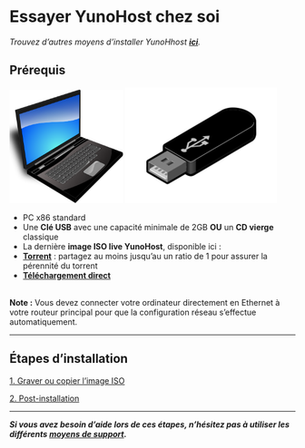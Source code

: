 # Essayer YunoHost chez soi

*Trouvez d’autres moyens d’installer YunoHhost **[ici](/install_fr)**.*

## Prérequis

<img src="/images/laptop.png" width=200>
<img src="/images/usb_key.png">

* PC x86 standard
* Une **Clé USB** avec une capacité minimale de 2GB **OU** un **CD vierge** classique
* La dernière **image ISO live YunoHost**, disponible ici : 
 * **[Torrent](http://build.yunohost.org/yunohost-live.iso.torrent)** : partagez au moins jusqu’au un ratio de 1 pour assurer la pérennité du torrent
 * **[Téléchargement direct](http://build.yunohost.org/yunohost-live.iso)**

<br>
<div class="alert alert-warning" markdown="1">
<strong>Note :</strong> Vous devez connecter votre ordinateur directement en Ethernet à votre routeur principal pour que la configuration réseau s’effectue automatiquement.
</div>

---


## Étapes d’installation

<a class="btn btn-lg btn-default" href="/burn_or_copy_iso_fr">1. Graver ou copier l’image ISO</a>

<a class="btn btn-lg btn-default" href="/postinstall_fr">2. Post-installation</a>



---

***Si vous avez besoin d’aide lors de ces étapes, n’hésitez pas à utiliser les différents [moyens de support](/support_fr).***
